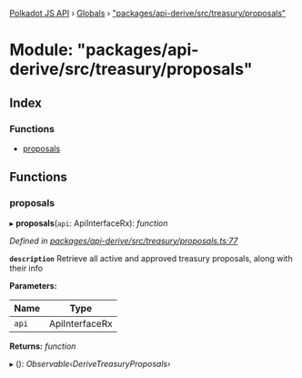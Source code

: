 [Polkadot JS API](../README.md) › [Globals](../globals.md) › ["packages/api-derive/src/treasury/proposals"](_packages_api_derive_src_treasury_proposals_.md)

# Module: "packages/api-derive/src/treasury/proposals"

## Index

### Functions

* [proposals](_packages_api_derive_src_treasury_proposals_.md#proposals)

## Functions

###  proposals

▸ **proposals**(`api`: ApiInterfaceRx): *function*

*Defined in [packages/api-derive/src/treasury/proposals.ts:77](https://github.com/polkadot-js/api/blob/539a8c4cb5/packages/api-derive/src/treasury/proposals.ts#L77)*

**`description`** Retrieve all active and approved treasury proposals, along with their info

**Parameters:**

Name | Type |
------ | ------ |
`api` | ApiInterfaceRx |

**Returns:** *function*

▸ (): *Observable‹DeriveTreasuryProposals›*
